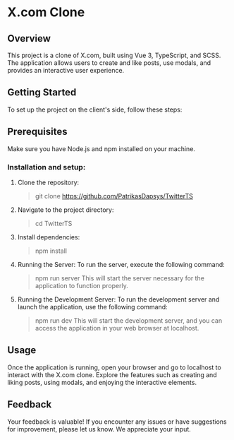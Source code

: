 # X.com Clone

## Overview
This project is a clone of X.com, built using Vue 3, TypeScript, and SCSS. The application allows users to create and like posts, use modals, and provides an interactive user experience.

## Getting Started
To set up the project on the client's side, follow these steps:

## Prerequisites
Make sure you have Node.js and npm installed on your machine.

### Installation and setup:
1. Clone the repository:
   > git clone https://github.com/PatrikasDapsys/TwitterTS
2. Navigate to the project directory:
   > cd TwitterTS
3. Install dependencies:
   > npm install
4. Running the Server:
   To run the server, execute the following command:
   > npm run server
   This will start the server necessary for the application to function properly.
5. Running the Development Server:
   To run the development server and launch the application, use the following command:
   > npm run dev
   This will start the development server, and you can access the application in your web browser at localhost.
   
## Usage
Once the application is running, open your browser and go to localhost to interact with the X.com clone. Explore the features such as creating and liking posts, using modals, and enjoying the interactive elements.

## Feedback
Your feedback is valuable! If you encounter any issues or have suggestions for improvement, please let us know. We appreciate your input.
